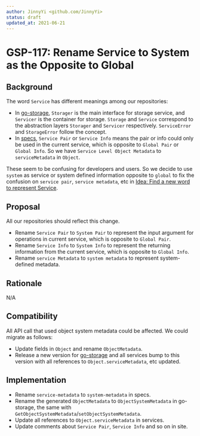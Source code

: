 ```yaml
---
author: JinnyYi <github.com/JinnyYi>
status: draft
updated_at: 2021-06-21
---
```


# GSP-117: Rename Service to System as the Opposite to Global

## Background

The word `Service` has different meanings among our repositories:

- In [go-storage], `Storager` is the main interface for storage service, and `Servicer` is the container for storage. `Storage` and `Service` correspond to the abstraction layers `Storager` and `Servicer` respectively. `ServiceError` and `StorageError` follow the concept.
- In [specs], `Service Pair` or `Service Info` means the pair or info could only be used in the current service, which is opposite to `Global Pair` or `Global Info`. So we have `Service Level Object Metadata` to `serviceMetadata` in `Object`.

These seem to be confusing for developers and users. So we decide to use `system` as service or system defined information opposite to `global` to fix the confusion on `service pair`, `service metadata`, etc in [Idea: Find a new word to represent Service].

## Proposal

All our repositories should reflect this change.

- Rename `Service Pair` to `System Pair` to represent the input argument for operations in current service, which is opposite to `Global Pair`.
- Rename `Service Info` to `System Info` to represent the returning information from the current service, which is opposite to `Global Info`.
- Rename `service Metadata` to `system metadata` to represent system-defined metadata.

## Rationale

N/A

## Compatibility

All API call that used object system metadata could be affected. We could migrate as follows:

- Update fields in `Object` and rename `ObjectMetadata`.
- Release a new version for [go-storage] and all services bump to this version with all references to `Object.serviceMetadata`, etc updated.

## Implementation

- Rename `service-metadata` to `system-metadata` in specs.
- Rename the generated `ObjectMetadata` to `ObjectSystemMetadata` in go-storage, the same with `GetObjectSystemMetadata`/`setObjectSystemMetadata`.
- Update all references to `Object.serviceMetadata` in services.
- Update comments about `Service Pair`, `Service Info` and so on in site.


[go-storage]: https://github.com/beyondstorage/go-storage
[specs]: https://github.com/beyondstorage/specs
[Idea: Find a new word to represent Service]: https://github.com/beyondstorage/specs/issues/114